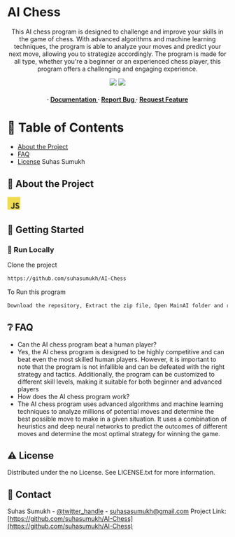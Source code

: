 
# AI Chess

<div align='center'>

<p>This AI chess program is designed to challenge and improve your skills in the game of chess. With advanced algorithms and machine learning techniques, the program is able to analyze your moves and predict your next move, allowing you to strategize accordingly. The program is made for all type, whether you're a beginner or an experienced chess player, this program offers a challenging and engaging experience.</p>

<img src="https://img.shields.io/badge/Maintained-Yes-indigo" />
<img src=https://img.shields.io/github/last-commit/Suhasumukh/AI-Chess />
<h4> <span> · </span> <a href="https://github.com/Suhasumukh/AI-Chess/blob/master/README.md"> Documentation </a> <span> · </span> <a href="https://github.com/Suhasumukh/AI-Chess/issues"> Report Bug </a> <span> · </span> <a href="https://github.com/Suhasumukh/AI-Chess/issues"> Request Feature </a> </h4>


</div>

# :notebook_with_decorative_cover: Table of Contents

- [About the Project](#star2-about-the-project)
- [FAQ](#grey_question-faq)
- [License](#warning-license)
Suhas Sumukh

## :star2: About the Project
<a href="#"><img src=https://raw.githubusercontent.com/teamedwardforever/Readme-Generator/71f25dd8b98329b168142a6b782a107b75eab178/svg/Skills/Languages/javascript-original.svg alt="Javascript" width="30" /></a>



## :toolbox: Getting Started

### :running: Run Locally

Clone the project

```bash
https://github.com/suhasumukh/AI-Chess
```
To Run this program
```bash
Download the repository, Extract the zip file, Open MainAI folder and run index.html
```


## :grey_question: FAQ

- Can the AI chess program beat a human player?
- Yes, the AI chess program is designed to be highly competitive and can beat even the most skilled human players. However, it is important to note that the program is not infallible and can be defeated with the right strategy and tactics. Additionally, the program can be customized to different skill levels, making it suitable for both beginner and advanced players
- How does the AI chess program work?
- The AI chess program uses advanced algorithms and machine learning techniques to analyze millions of potential moves and determine the best possible move to make in a given situation. It uses a combination of heuristics and deep neural networks to predict the outcomes of different moves and determine the most optimal strategy for winning the game.


## :warning: License

Distributed under the no License. See LICENSE.txt for more information.

## :handshake: Contact

Suhas Sumukh - [@twitter_handle](https://twitter.com/SuhasSumukh) - suhasasumukh@gmail.com
Project Link: [https://github.com/suhasumukh/AI-Chess](https://github.com/suhasumukh/AI-Chess)
